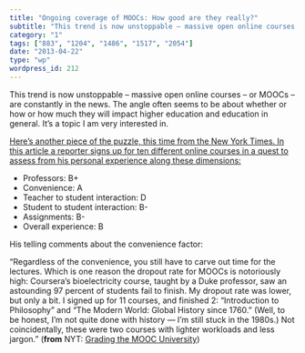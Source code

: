 ```yaml
---
title: "Ongoing coverage of MOOCs: How good are they really?"
subtitle: "This trend is now unstoppable – massive open online courses – or MOOCs – are constantly in the news...."
category: "1"
tags: ["883", "1204", "1486", "1517", "2054"]
date: "2013-04-22"
type: "wp"
wordpress_id: 212
---
```

This trend is now unstoppable – massive open online courses – or MOOCs – are constantly in the news. The angle often seems to be about whether or how or how much they will impact higher education and education in general. It’s a topic I am very interested in.

[Here’s another piece of the puzzle, this time from the New York Times. In this article a reporter signs up for ten different online courses in a quest to assess from his personal experience along these dimensions:](http://www.nytimes.com/2013/04/21/opinion/sunday/grading-the-mooc-university.html?pagewanted=3&ref=todayspaper&pagewanted=all)

- Professors: B+
- Convenience: A
- Teacher to student interaction: D
- Student to student interaction: B-
- Assignments: B-
- Overall experience: B

His telling comments about the convenience factor:

> 
“Regardless of the convenience, you still have to carve out time for the lectures. Which is one reason the dropout rate for MOOCs is notoriously high: Coursera’s bioelectricity course, taught by a Duke professor, saw an astounding 97 percent of students fail to finish. My dropout rate was lower, but only a bit. I signed up for 11 courses, and finished 2: “Introduction to Philosophy” and “The Modern World: Global History since 1760.” (Well, to be honest, I’m not quite done with history — I’m still stuck in the 1980s.) Not coincidentally, these were two courses with lighter workloads and less jargon.” (**from** NYT: [Grading the MOOC University](http://www.nytimes.com/2013/04/21/opinion/sunday/grading-the-mooc-university.html?pagewanted=3&ref=todayspaper&pagewanted=all))